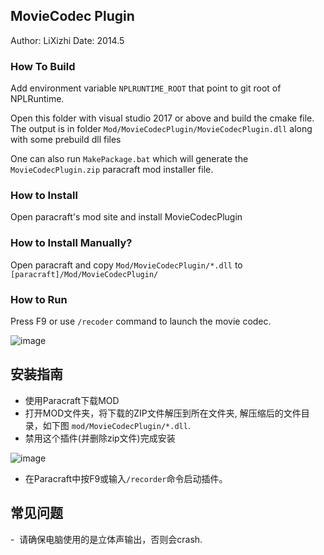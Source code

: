 ## MovieCodec Plugin

Author: LiXizhi
Date: 2014.5

### How To Build
Add environment variable `NPLRUNTIME_ROOT` that point to git root of NPLRuntime.

Open this folder with visual studio 2017 or above and build the cmake file.
The output is in folder `Mod/MovieCodecPlugin/MovieCodecPlugin.dll` along with some prebuild dll files

One can also run `MakePackage.bat` which will generate the `MovieCodecPlugin.zip` paracraft mod installer file.

### How to Install
Open paracraft's mod site and install MovieCodecPlugin

### How to Install Manually?
Open paracraft and copy `Mod/MovieCodecPlugin/*.dll` to `[paracraft]/Mod/MovieCodecPlugin/`

### How to Run
Press F9 or use `/recoder` command to launch the movie codec.

![image](https://user-images.githubusercontent.com/94537/28371691-412a602c-6cd0-11e7-8fb5-18e11be2d4d8.png)

## 安装指南
- 使用Paracraft下载MOD
- 打开MOD文件夹，将下载的ZIP文件解压到所在文件夹, 解压缩后的文件目录，如下图 `mod/MovieCodecPlugin/*.dll`.
- 禁用这个插件(并删除zip文件)完成安装

![image](https://user-images.githubusercontent.com/94537/32473892-bc4d807e-c3a4-11e7-9a31-ef5b3f3ebcf8.png)

- 在Paracraft中按F9或输入`/recorder`命令启动插件。

## 常见问题
-  请确保电脑使用的是立体声输出，否则会crash.
